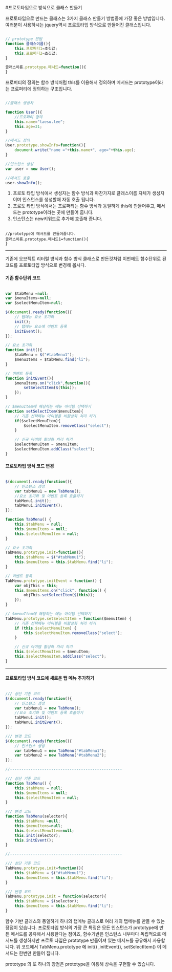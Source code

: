 #프로토타입으로 방식으로 클래스 만들기

프로토타입으로 만드는 클래스는 3가지 클래스 만들기 방법중에 가장 좋은 방법입니다. 여러분이 사용하시는 jquery역시 프로토타입 방식으로 만들어진 클래스입니다.

```javascript 

// prototype 문법
function 클래스이름(){
	this.프로퍼티1=초깃값;
	this.프로퍼티2=초깃값;	
}

클래스이름.prototype.메서드=function(){
}

```

프로퍼티의 정의는 함수 방식처럼 this를 이용해서 정의하며 메서드는 prototype이라는 프로퍼티에 정의하는 구조입니다.

```javascript

//클래스 생성자

function User(){
	//프로퍼티 정의
	this.name="taesu.lee";
	this.age=31;
}

//메서드 정의
User.prototype.showInfo=function(){
	document.write("name ="+this.name+", age="+this.age);
}

//인스턴스 생성
var user = new User();

//메서드 호출
user.showInfo();

```

1. 프로토 타입 방식에서 생성자는 함수 방식과 마찬가지로 클래스이름 자체가 생성자이며 인스턴스를 생성할때 자동 호출 됩니다.
2. 프로토 타입 방식에서는 프로퍼티는 함수 방식과 동일하게 this에 만들어주고, 메서드는 prototype이라는 곳에 만들어 줍니다.
3. 인스턴스는 new키워드로 추가해 호출해 줍니다.

```javscript

//prototype에 메서드를 만들어줍니다.
클래스이름.prototype.메서드1=function(){
}

```

---

기존에 오브젝트 리터럴 방식과 함수 방식 클래스로 만든것처럼 이번에도 함수단위로 된 코드를 프로토타입 방식으로 변경해 봅시다.

#### 기존 함수단위 코드
```javascript

var $tabMenu =null;
var $menuItems=null;
var $selectMenuItem=null;

$(document).ready(function(){
	// 탭메뉴 요소 초기화
	init();
	// 탭메뉴 요소에 이벤트 등록
	initEvent();
});

// 요소 초기화
function init(){
	$tabMenu = $("#tabMenu1");
	$menuItems = $tabMenu.find("li");
}

// 이벤트 등록
function initEvent(){
	$menuItems.on("click",function(){
		setSelectItem($(this));
	});
}

// $menuItem에 해당하는 메뉴 아이템 선택하기
function setSelectItem($menuItem){
	// 기존 선택메뉴 아이템을 비활성화 처리 하기
	if($selectMenuItem){
		$selectMenuItem.removeClass("select");
	}

	// 신규 아이템 활성화 처리 하기
	$selectMenuItem = $menuItem;
	$selectMenuItem.addClass("select");
}

```
#### 프로토타입 방식 코드 변경
```javascript

$(document).ready(function(){
	// 인스턴스 생성
	var tabMenu1 = new TabMenu();
	//요소 초기화 및 이벤트 등록 호출하기
	tabMenu1.init();
	tabMenu1.initEvent();
});

function TabMenu() {
	this.$tabMenu = null;
	this.$menuItems = null;
	this.$selectMenuItem = null;
}

// 요소 초기화
TabMenu.prototype.init=function(){
	this.$tabMenu = $("#tabMenu1");
	this.$menuItems = this.$tabMenu.find("li");
}

// 이벤트 등록
TabMenu.prototype.initEvent = function() {
	var objThis = this;
	this.$menuItems.on("click", function() {
		objThis.setSelectItem($(this));
	});
}

// $menuItem에 해당하는 메뉴 아이템 선택하기
TabMenu.prototype.setSelectItem = function($menuItem) {
	// 기존 선택메뉴 아이템을 비활성화 처리 하기
	if (this.$selectMenuItem) {
		this.$selectMenuItem.removeClass("select");
	}

	// 신규 아이템 활성화 처리 하기
	this.$selectMenuItem = $menuItem;
	this.$selectMenuItem.addClass("select");
}

```

---

#### 프로토타입 방식 코드에 새로운 탭 메뉴 추가하기
```javascript

/// 상단 기존 코드 
$(document).ready(function(){
	// 인스턴스 생성
	var tabMenu1 = new TabMenu();
	//요소 초기화 및 이벤트 등록 호출하기
	tabMenu1.init();
	tabMenu1.initEvent();
});

/// 변경 코드 
$(document).ready(function(){
	// 인스턴스 생성
	var tabMenu1 = new TabMenu("#tabMenu1");
	var tabMenu2 = new TabMenu("#tabMenu2");
});

//-------------------------------------------------

/// 상단 기존 코드 
function TabMenu() {
	this.$tabMenu = null;
	this.$menuItems = null;
	this.$selectMenuItem = null;
}

/// 변경 코드 
function TabMenu(selector){
	this.$tabMenu =null;
	this.$menuItems=null;
	this.$selectMenuItem=null;
	this.init(selector);
	this.initEvent();
}

//-------------------------------------------------

/// 상단 기존 코드 
TabMenu.prototype.init=function(){
	this.$tabMenu = $("#tabMenu1");
	this.$menuItems = this.$tabMenu.find("li");
}

/// 변경 코드 
TabMenu.prototype.init = function(selector){
	this.$tabMenu = $(selector);
	this.$menuItems = this.$tabMenu.find("li");
}

```

함수 기반 클래스와 동일하게 하나의 탭메뉴 클래스로 여러 개의 탭메뉴를 만들 수 있는 장점이 있습니다. 프로토타입 방식의 가장 큰 특징은 모든 인스턴스가 prototype에 만든 메서드를 공유해서 사용한다는 점이죠, 함수기반은 인스턴스 내부마다 독립적으로 메서드를 생성하지만 프로토 타입은 prototype 만들어져 있는 메서드를 공유해서 사용합니다. 위 코드에서 TabMenu.prototype 에 init() ,initEvent(), setSelectItem() 이 메서드는 한번만 만들어 집니다.

prototype 의 또 하나의 장점은 prototype을 이용해 상속을 구현할 수 있습니다.





